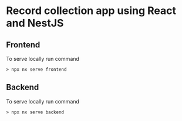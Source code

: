 # Record collection app using React and NestJS

## Frontend

To serve locally run command

    > npx nx serve frontend

## Backend

To serve locally run command

    > npx nx serve backend
